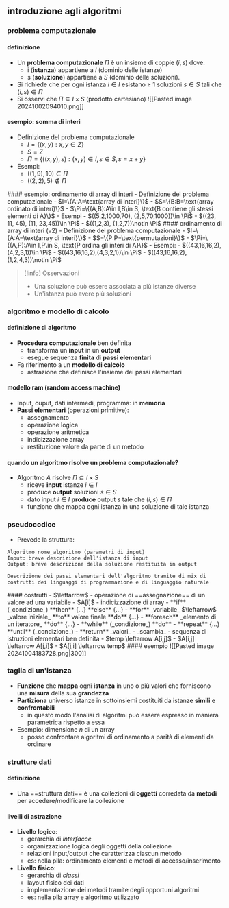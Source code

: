 ## introduzione agli algoritmi
### problema computazionale
#### definizione
- Un **problema computazionale** $\Pi$ è un insieme di coppie $(i,s)$ dove:
	- i (**istanza**) appartiene a $I$ (dominio delle istanze) 
	- s (**soluzione**) appartiene a $S$ (dominio delle soluzioni).
- Si richiede che per ogni istanza $i \in I$ esistano ≥ 1 soluzioni $s \in S$ tali che $(i,s)\in \Pi$
- Si osservi che $\Pi \subseteq I \times S$ (prodotto cartesiano)
![[Pasted image 20241002094010.png]]
#### esempio: somma di interi
- Definizione del problema computazionale
	- $I = \{(x,y): x,y \in Z\}$
	- $S=Z$
	- $\Pi = \{((x,y),s):(x,y)\in I, s\in S, s=x+y\}$
- Esempi:
	- $((1,9),10)\in \Pi$
	- $((2,2),5)\notin \Pi$
<div style="page-break-after: always;"></div>
#### esempio: ordinamento di array di interi
- Definizione del problema computazionale
	- $I=\{A:A=\text{array di interi}\}$
	- $S=\{B:B=\text{array ordinato di interi}\}$
	- $\Pi=\{(A,B):A\in I,B\in S, \text{B contiene gli stessi elementi di A}\}$
- Esempi
	- $((5,2,1000,70), (2,5,70,1000))\in \Pi$
	- $((23, 11, 45), (11, 23,45))\in \Pi$
	- $((1,2,3), (1,2,7))\notin \Pi$
#### ordinamento di array di interi (v2)
- Definizione del problema computazionale
	- $I=\{A:A=\text{array di interi}\}$
	- $S=\{P:P=\text{permutazioni}\}$
	- $\Pi=\{(A,P):A\in I,P\in S, \text{P ordina gli interi di A}\}$
- Esempi:
	- $((43,16,16,2),(4,2,3,1))\in \Pi$
	- $((43,16,16,2),(4,3,2,1))\in \Pi$
	- $((43,16,16,2),(1,2,4,3))\notin \Pi$

>[!info] Osservazioni
>- Una soluzione può essere associata a più istanze diverse
>- Un'istanza può avere più soluzioni

### algoritmo e modello di calcolo
#### definizione di algoritmo
- **Procedura computazionale** ben definita
	- transforma un **input** in un **output**
	- esegue sequenza **finita** di **passi elementari**
- Fa riferimento a un **modello di calcolo**
	- astrazione che definisce l'insieme dei passi elementari
#### modello ram (random access machine)
- Input, ouput, dati intermedi, programma: in **memoria**
- **Passi elementari** (operazioni primitive):
	- assegnamento
	- operazione logica
	- operazione aritmetica
	- indicizzazione array
	- restituzione valore da parte di un metodo
#### quando un algoritmo risolve un problema computazionale?
- Algoritmo $A$ risolve $\Pi \subseteq I \times S$ 
	- riceve **input** istanze $i \in I$
	- produce **output** soluzioni $s \in S$
	- dato input $i\in I$ **produce** output $s$ tale che $(i, s) \in \Pi$
	- funzione che mappa ogni istanza in una soluzione di tale istanza
### pseudocodice
- Prevede la struttura:
```
Algoritmo nome_algoritmo (parametri di input)
Input: breve descrizione dell'istanza di input
Output: breve descrizione della soluzione restituita in output

Descrizione dei passi elementari dell'algoritmo tramite di mix di costrutti dei linguaggi di programmazione e di linguaggio naturale
```
<div style="page-break-after: always;"></div>
#### costrutti
- $\leftarrow$ 
	- operazione di ==assegnazione== di un valore ad una variabile
- $A[i]$
	- indicizzazione di array
- **if** (_condizione_) **then** {...} **else** {...}
- **for** _variabile_ $\leftarrow$ _valore iniziale_ **to** valore finale **do** {...}
- **foreach** _elemento di un iteratore_ **do** {...}
- **while** (_condizione_) **do**
- **repeat** {...} **until** (_condizione_)
- **return** _valori_
- _scambia_
	- sequenza di istruzioni elementari ben definita
	- $temp \leftarrow A[i,j]$
	- $A[i,j] \leftarrow A[j,i]$
	- $A[j,i] \leftarrow temp$
#### esempio
![[Pasted image 20241004183728.png|300]]

### taglia di un'istanza
- **Funzione** che **mappa** ogni **istanza** in uno o più valori che forniscono una **misura** della sua **grandezza**
- **Partiziona** universo istanze in sottoinsiemi costituiti da istanze **simili** e **confrontabili**
	- in questo modo l'analisi di algoritmi può essere espresso in maniera parametrica rispetto a essa
- Esempio: dimensione $n$ di un array
	- posso confrontare algoritmi di ordinamento a parità di elementi da ordinare
### strutture dati
#### definizione 
- Una ==struttura dati== è una collezioni di **oggetti** corredata da **metodi** per accedere/modificare la collezione
#### livelli di astrazione
- **Livello logico**:
	- gerarchia di _interfacce_
	- organizzazione logica degli oggetti della collezione
	- relazioni input/output che caratterizza ciascun metodo
	- es: nella pila: ordinamento elementi e metodi di accesso/inserimento
- **Livello fisico**:
	- gerarchia di _classi_
	- layout fisico dei dati
	- implementazione dei metodi tramite degli opportuni algoritmi
	- es: nella pila array e algoritmo utilizzato